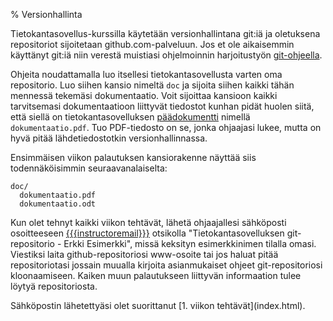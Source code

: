 % Versionhallinta
<!-- order: 5 -->

Tietokantasovellus-kurssilla käytetään versionhallintana git:iä ja
oletuksena repositoriot sijoitetaan github.com-palveluun. Jos et ole 
aikaisemmin käyttänyt git:iä niin verestä muistiasi
ohjelmoinnin harjoitustyön [git-ohjeella](https://github.com/javaLabra/Javalabra2013-1/wiki/Git-ohje).

Ohjeita noudattamalla luo itsellesi tietokantasovellusta varten oma repositorio.
Luo siihen kansio nimeltä `doc` ja sijoita siihen kaikki
tähän mennessä tekemäsi dokumentaatio. Voit sijoittaa kansioon kaikki
tarvitsemasi dokumentaatioon liittyvät tiedostot kunhan pidät huolen
siitä, että siellä on tietokantasovelluksen [päädokumentti]({{rootdir}}dokumentaatio-ohje.html)
nimellä `dokumentaatio.pdf`. Tuo PDF-tiedosto on se, jonka ohjaajasi lukee, 
mutta on hyvä pitää lähdetiedostotkin versionhallinnassa.

Ensimmäisen viikon palautuksen kansiorakenne näyttää siis todennäköisimmin seuraavanalaiselta:

~~~~
doc/
  dokumentaatio.pdf
  dokumentaatio.odt
~~~~

Kun olet tehnyt kaikki viikon tehtävät, lähetä ohjaajallesi sähköposti 
osoitteeseen [{{{instructoremail}}}]( mailto:{{{instructoremail}}} )
otsikolla "Tietokantasovelluksen git-repositorio - Erkki Esimerkki",
missä keksityn esimerkkinimen tilalla omasi.
Viestiksi laita github-repositoriosi www-osoite tai jos haluat
pitää repositoriotasi jossain muualla kirjoita
asianmukaiset ohjeet git-repositoriosi kloonaamiseen.
Kaiken muun palautukseen liittyvän informaation tulee löytyä repositoriosta.

<last>
  Sähköpostin lähetettyäsi olet suorittanut [1. viikon tehtävät](index.html).
</last>
